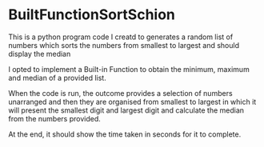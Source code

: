 # BuiltFunctionSortSchion

This is a python program code I creatd to generates a random list of numbers which sorts the numbers from smallest to largest and should display the median

I opted to implement a Built-in Function to obtain the minimum, maximum and median of a provided list.

When the code is run, the outcome provides a selection of numbers unarranged and then they are organised from smallest to largest in which it will present the smallest digit and largest digit and calculate the median from the numbers provided.

At the end, it should show the time taken in seconds for it to complete.
